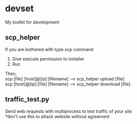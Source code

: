 # devset
My toolkit for development  

## scp_helper  
If you are bothered with type scp command  
1. Give execute permission to installer  
2. Run  

Then,  
scp [file] [host]@[ip]:[filename] --> scp_helper upload [file]  
scp [host]@[ip]:[file] [filename] --> scp_helper download [file]  

## traffic_test.py
Send web requests with multiprocess to test traffic of your site  
*don't use this to attack website without agreement  
